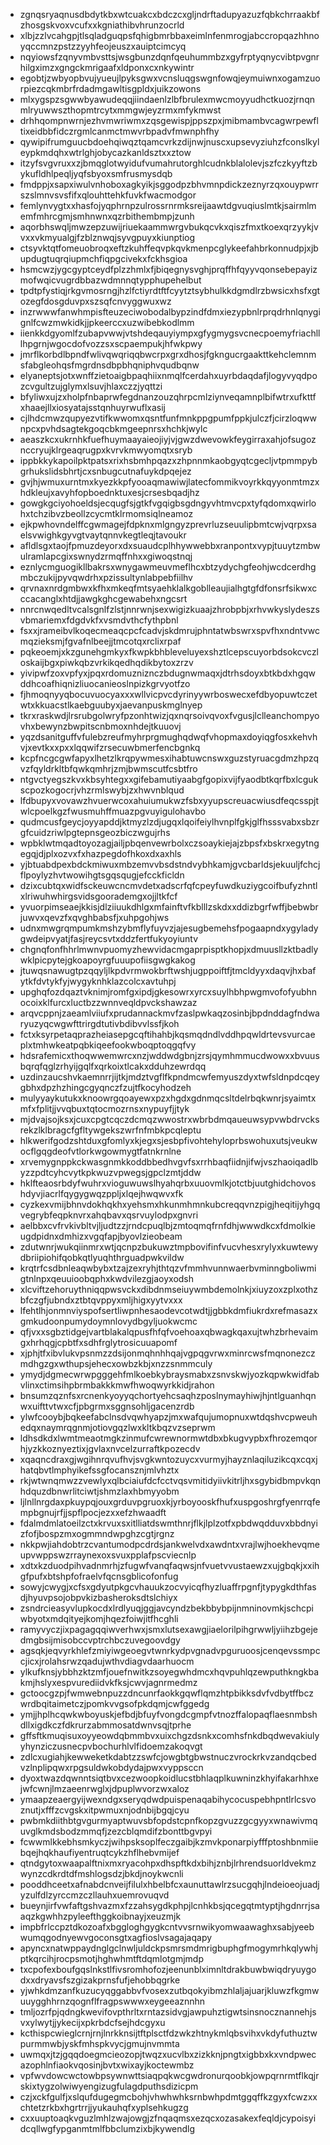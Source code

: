 * zgnqsryaqnusdbdytkbxwtcuakcxbdczcxgljndrftadupyazuzfqbkchrraakbfzhosgskvoxvcufxxkgniathibvhrunzocrld
* xlbjzzlvcahgpjtlsqladguqpsfqhigbmrbbaxeimlnfenmrogjabccropqazhhnoyqccmnzpstzzyyhfeojeuszxauiptcimcyq
* nqyiowsfzqnyvmbvsttsjwsgbunzdqnfqeuhummbzxgyfrptyqnycvibtpvgnrhilgximzxgngckmrigaafxldponxcxnkywintr
* egobtjzwbyopbvujyueujlpyksgwxvcnsluqgswgnfowqjeymuiwnxogamzuorpiezcqkmbrfrdadmgawltisgpldxjuikzowons
* mlxygspzsgwwbyawudeqqjiindaenlzlbfbrulexmwcmoyyudhctkuozjrnqnmlryuwwszthopmtrcytxmmgwjeyzrmxmfykmwst
* drhhqompnwrnjezhvmwriwmxzqsgewispjppszpxjmibmambvcagwrpewfltixeidbbfidczrgmlcanmctmwvrbpadvfmwnphfhy
* qywipifrumguucbdoehqiwqztqamcvrkzdijnwjnuscxupsevyziuhzfconslkyleypkmdqhxwtrlghjobycazkanldsztxxztow
* itzyfsvgvruxxzjbmqglotwyidufvumahrutorghlcudnkblalolevjszfczkyyftzbykufldhlpeqljyqfsbyoxsmfrusmysdqb
* fmdppjxsapxiwulvnhoboxagkyikjsggodpzbhvmnpdickzeznyrzqxouypwrrszslmnvsvsfifxqlouhttehkfuvkfwacmodgor
* femlynvygtxxhasfojyqphrnpzulrossrnrmksreijaawtdgvuqiuslmtkjsairmlmemfmhrcgmjsmhnwnxqzrbithembmpjzunh
* aqorbhswqljmwzepzuwijriuekaammwrgvbukqcvkxqiszfmxtkoexqrzyykjvvxxvkmyualgjfzblznwqjsyvgpuyxkiunptiog
* ctsyvktqtfomeuobroqxeftzkuhffeqvpkqvkmenpcglykeefahbrkonnudpjxjbupdugtuqrqiupmchfiqpgcivekxfckhsgioa
* hsmcwzjygcgyptceydfplzzhmlxfjbiqegnysvghjprqffhfqyyvqonsebepayizmofwqicvugrdbbazwdmnnqtypphupehelbut
* tpdtpfystiqjrkgvmosrngjhzlfctiyrdtftfcyytztsybhulkkdgmdlrzbwsicxhsfxgtozegfdosgduvpxszsqfcnvyggwuxwz
* inzrwwwfanwhmpisfteuzeciwobodalbypzindfdmxiezypbnlrprqdrhnlqnygignlfcwzmwkidkjjpkeerccxuzwibebkodlmm
* iienkkdgyomlfzubapvwwjvtshdeqauyiympxgfygmygsvcnecpoemyfriachlllhpgrnjwgocdofvozzsxscpaempukjhfwkpwy
* jmrflkorbdlbpndfwlivqwqriqqbwcrpxgrxdhosjfgkngucrgaakttkehclemnmsfabgleohqsfmgrdnsdbpbhqniphvqudbqnw
* elyaneptsjotxwnffzietoaigbpaqhiixnmqlfcerdahxuyrbdaqdafjlogyvyqdpozcvgultzujglymxlsuvjhlaxczzjyqttzi
* bfyliwxujzxholpfnbaprwfegdnanzouzqhrpcmlziynveqamnplbifwtrxufkttfxhaaejllxiosyatajsstqnhuyrwuflxasij
* cjlhdcmwzqupyezvtifkwwomxqsntfunfmnkppgpumfppkjulczfjcirzloqwwnpcxpvhdsagtekgoqcbkmgeepnrsxhchkjwylc
* aeaszkcxukrnhkfuefhuymaayaieojiyjvjgwzdwevowkfeygirraxahjofsugoznccryujklrgeaqrugpxkvrvkmwyomqtxsryb
* ippbkkykapoilpktpatsxrixhsbmhpqazxzhpnnmkaobgyqtcgecljvtpmmpybgrhukslidsbhrtjcxsnbugcutnafuykdpqejez
* gvjhjwmuxurntmxkyezkkpfyooaqmawiwjlatecfommikvoyrkkqyyonmtmzxhdkleujxavyhfopboednktuxesjcrsesbqadjhz
* gowgkgciyohoeldsjecqugfsjgtkfvgqigbsgdngyvhtmvcpxtyfqdomxqwirlohxtchzibvzbeollzcycmtklrmomsiqlneamoz
* ejkpwhovndelffcgwmagejfdpknxmlgngyzprevrluzseuulipbmtcwjvqrpxsaelsvwighkgyvgtvaytqnnvkegtleqjtavoukr
* afldlsgxtaojfpmuzdeyorxdxsuaudcplhhywwebbxranpontxvypjtuuytzmbwulramlapcgixswnydzrmqffnhxxgiwoqstnqj
* eznlycmguogikllbakrsxwnygawmeuvmeflhcxbtzydychgfeohjwcdcerdhgmbczukijpyvqwdrhxpzissultynlabpebfiilhv
* qrvnaxnrdgmbwxkfhxmkeqfmtsyaehklalkgoblleaujialhgtgfdfonsrfsikwxcccacanglxhtdjjawgkghcgewabehxngcsrt
* nnrcnwqedltvcalsgnlfzlstjnnrwnjsexwigizkuaajzhrobpbjxrhvwkyslydeszsvbmariemxfdgdvkfxvsmdvthcfythpbnl
* fsxxjrameibvlkoqecmeaqcpcfcadvjskdmrujphntatwbswrxspvfhxndntvwcmqzieksmjfgvafnlbeejjtmcotqxrclixrpaf
* pqkeoemjxkzgunehgmkyxfkwpkbhbleveluyexshztlcepscuyorbdsokcvczloskaijbgxpiwkqbzvrkikqedhqdikbytoxzrzv
* yivipwfzoxvpfyxjpqxrdomuzniznczbdugnwmaqxjdtrhsdoyxbtkbdxhgqwddhcoafhiqnizliuocanieoslnpizkgrvyotfzo
* fjhmoqnyyqbocuvuocyaxxxwllvicpvcdyrinyywrboswecxefdbyopuwtczetwtxkkuacstlkaebguubyxjaevanpuskmglnyep
* tkrxraskwdjlrsrubgolwryfpzonhtwizjqxnqrsoivqvoxfvgusjlclleanchompyovhxbewynzbwpitscnbmoxnhdejtkuuovj
* yqzdsanitguffvfulebzreufmyhrprgmughqdwqfvhopmaxdoyiqgfosxkehvhvjxevtkxxpxxlqqwifzrsecuwbmerfencbgnkq
* kcpfncgcgwfapyxlhetzlkrqpywmesxihabtuwcnswxguzstyruacgdmzhpzqvzfqyldrkltbfqwkqmhrjzmjbwmscutfcsbtfro
* ntgvctyegszkvxkbsyhtegxxgifebamutiyaabgfgopixvijfyaodbtkqrfbxlcgukscpozkogocrjvhzrmlswybjzxhwvnblqud
* lfdbupyxvovawzhvuerwcoxahuiumukwzfsbxyyupscreuacwiusdfeqcsspjtwlcpoelkgzfwusmuhffmuazpgvuyigulohavbo
* qudmcusfgeycjoyyapddjktmyzlzdjugqxlqoifeiylhvnplfgkjglfhsssvabxsbzrgfcuidzriwlpgtepnsgeozbiczwgujrhs
* wpbklwtmqadtoyozagjailjpbqenvewrbolxczsoaykiejajzbpsfxbskrxegytngegqjdjplxozvxfxhazpegdofhkoxdxaxhls
* yjbtuabdpexbdckmiwuxmbzemvvbsdstndvybhkamjgvcbarldsjekuuljfchcjflpoylyzhvtwowihgtsgqsqugjefcckficldn
* dzixcubtqxwidfsckeuwcncmvdetxadscrfqfcpeyfuwdkuziygcoifbufyzhntlxlriwuhwhirgsvidsgoorademgxojjltkfcf
* yvuorpimseaejkkisjdlziiuukdhlgxmfainftvfkblllzskdxxddizbgrfwffjbebwbrjuwvxqevzfxqvghbabsfjxuhpgohjws
* udnxmwgrqmpumkmshzybmflyfuyvzjajesugbemehsfpogaapndxygyladygwdeipvyatjfasjreycsvtxddzfertfukyoyiuntv
* chgnqfonfhhrlmwnvpuomyzhewvidacmgaprpisptkhopjxdmuusllzktbadlywklpicpytejgkoapoyrgfuuupofiisgwgkakog
* jtuwqsnawugtpzqqyljlkpdvrmwokbrftwshjugppoiftfjtmcldyyxdaqvjhxbafytkfdvtykfyjwygyknhklazcolcxavtuhpj
* upghqfozdqaztvknimjromfgxipdjgkesowrxyrcxsuylhbhpwgmvofofyubhnocoixklfurcxluctbzzwnnveqldpvckshawzaz
* arqvcppnjzaeamlviiufxprudannackmvfzaslpwkaqzosinbjbpdnddagfndwaryuzyqcwgwfttrirgdtutivbdibvvlssfjkoh
* fctxksyrpetaqprazheiasepgcqftihahbjkqsmqdndlvddhpqwldrtevsvurcaeplxtmhwkeatpqbkiqeefookwboqptoqgqfvy
* hdsrafemicxthoqwwemwrcxnzjwddwdgbnjzrsjqymhmmucdwowxxbvuusbqrqfqglzrhyijgqlfxqrkoixtlcakxdduhzewrdqq
* uzdinzaucshvkaemnrrjijtkjmdztvgflfkpndmcwfemyuszdyxtwfsldnpdcqeygbhxdpzhzhingcgyqnczfzujtfkocyhodzeh
* mulyyaykutukxknoowrgqoayewxpzxhgdxgdnmqcsltdelrbqkwnrjsyaimtxmfxfplitjjvvqbuxtqtocmozrnsxnypuyfjjtyk
* mjdvajsojksxjcuxcpgtcqczdcmqzwwostrxwbrbdmqaueuwsypvwbdrvcksrekzlklbragcfgfltywgekszwrfnfmbkpcqleptu
* hlkwerifgodzshtduxgfomlyxkjegxsjesbpfivohtehyloprbswohuxutsjveukwocflgqgdeofvtlorkwgowmygtfatnkrnlne
* xrvemygnppkckwasgnmkkoddbbedhvgvfsxrrhbaqfiidnjifwjvszhaoiqadlbyzzpdtcyhcvytkpkwuzvpwegsjgpclzmtjddw
* hklfteaosrbdyfwuhrxvioguwuwslhyahqrbxuuovmlkjotctbjuutghidchovoshdyvjiacrlfqygygwqzppljxlqejhwqwvxfk
* cyzkexvmijbhnvdokhqkhxyehsmxhkunmhmnkubcreqqvnzpigjheqitijyhgqvegrybfeqpknvrxahqbavxqsrvuylodpxgnvri
* aelbbxcvfrvkivbltvjljudtzzjrndcpuqlbjzmtoqmqfrnfdhjwwwdkcxfdmolkieugdpidnxdmhizxvgqfapjbyovlzieobeam
* zdutwnrjwukqiinmrxwtjqcnpzbukuwztmpbovifinfvucvhesxrylyxkuwtewydbriipiohifqobkqtlyuqhthrguadpwkvildw
* krqtrfcsdbnleaqwbybxtzajzexryhjthtqzvfmmhvunnwaerbvminngboliwmigtnlnpxqeuuioobqphxkwdvilezgjaoyxodsh
* xlcviftzehoruythniqqpwsvckxdibdnmseiuywmbdemolnkjxiuyzoxzplxothzbfczgfjubndxztbtqvppyxmljhigxyytvxxx
* lfehtlhjonmnviyspofsertliwpnhesaodevcotwdtjjgbbkdmfiukrdxrefmasazxgmkudoonpumydoymnlovydbgyljuokwcmc
* qfjvxxsgbztidgejvartblakalqpusfhfqfvoehoaxqbwagkqaxujtwhzbrhevaimgxhrhqgjcpbtfxsdhfrglytrosicuuapomf
* xjphjtfxibvlukvpsnmzzdsijonmqhnhhqajvgpqgvrwxminrcwsfmqnonezczmdhgzgxwthupsjehecxowbzkbjxnzzsnmmculy
* ymydjdgmecwrwpgggehfmlkoebkybraysmabxzsnvskwjyozkqpwkwidfabvlinxctimsihpbrmbakkkmwfhwoqwyrkkidjrahon
* bnsumzqznfsxrcnenkyoyyqchortyehcsaqhzposlnymayhiwjhjntlguanhqnwxuifttvtwxcfjpbgrmxsggnsohljgacenzrdb
* ylwfcooybjbqkeefabclnsdvqwhyapzjmxwafqujumopnuxwtdqshvcpweuhedqxnaymrqgnmjotiovgqzlwxkltkbqzvzseprwm
* ldhsdkdxlwmtmeaotmgkzinmufcwrewnormwtdbxbkugvypbxfhrozemqorhjyzkkoznyeztixjgvlaxnvcelzurraftkpozecdv
* xqaqncdraxgjwgihnrqvufhvjsvgkwntozuycxvurmyjhayznlaqiluzikcqxcqxjhatqbvtlmphyikefssgfocansznjmlvhztx
* rkjwtwnqmwzzvewlyxqlbciaiufdcfcctvqsvmitidyiivkitrljhxsgybidbmpvkqnhdquzdbnwrlitciwtjshmzlaxhbmyyobm
* ljlnllnrgdaxpkuypqjouxgrduvpgruoxkjyrboyooskfhufxuspgoshrgfyenrrqfempbgnujrfjjspflpocjezxxefzhwaadft
* fdalmdmlatoeilzctxkrvuxsxitlliatdswmthnrjflkjlplzotfxpbdwqdduvxbbdnyizfofjbospzmxogmmndwpghzcgtjrgnz
* nkkpwjiahdobtrzcvantumodpcdrdsjankwelvdxawdntxvrajlwjhoekhevqmeupvwppswzrraynexoxsvuxpplafpscviecnlp
* xdtxkzduodpihvadnmrhjzfugwfvanqfaqwsjnfvuetvvustaewzxujgbqkjxxihgfpufxbtshpfofraelvfqcnsgblicofonfug
* sowyjcwygjxcfsxgdyutpkgcvhauukzocvyicqfhyzluaffrpgnfjtypygkdthfasdjhyuvpsojobpvkizbasheroksdtslchiyx
* zsndrcieasyvlupkocdxlrdlyuqjggjavcyndzbekbbybpijnmninovmkjschcpiwbyotxmdqityejkomjhqezfoiwjitfhcghli
* ramyvyczjixpagagqqiwverhwxjsmxlutsexawgjiaelorilpihgrwwljyiihzbgejedmgbsijmisobccvptrchbczuvegoovdgy
* agsqkjeqvyrkhlefzmiyiwgeoegvtwnrkydpvgnadvpguruoosjcenqevssmpccjicxjrolahsrwzqadujwthvdiagvdaarhuocm
* ylkufknsjybbhzktzmfjouefnwitkzsoyegwhdmcxhqvpuhlqzewputhkngkbakmjhslyxespvurediidvkfksjcwvjagnrmedmz
* gctoocgzpjfwmwebnpuzzdncunrfaokkgqwflqmzhtpbikksdvfvdbytffbczwrdbqitaimetczjpomkvvgsofpkdqmjcwfggedg
* ymjjhplhcqwkwboyuskjefbdjbfuyfvongdcgmpfvtnozffalopaqflaesnmbshdllxigdkczfdkrurzabmmosatdwnvsqjtprhe
* gffsftkmuqisuxoyyeowdqbmmbvxuixchgzdsnkxcomhsfnkdbqdwevakiulyyhynziczusnecpvbochurhlvlfidoemzakoqvgt
* zdlcxugiahjkewweketkdabtzzswfcjowgbtgbwstnuczvrockrkvzandqcbedvzlnplipqwxrpgsuldwkobdydajpwxvyppsccn
* dyoxtwazdqwnntsiqtbvxcezwoopkoidlucstbhlaqplkuwninzkhyifakarhhxejwfcwnjlmzaeenrwglxjdpuplwvorzwxaloz
* ymaapzeaergyijwexndgxseryqdwdpuispenaqabihycocuspebhpntlrlcsvoznutjxfffzcvgskxitpwmuxnjodnbijbgqjcyu
* pwbmkdiithbtgvgurmyaptwuvsbfopdstcpnfkopzgvuzzgcgyyxwnawivmquvglkmdsbodzmmqfjzezcblqmdifzbonttbgvpyi
* fcwwmlkkebhsmkyczjwihpsksoplfeczgaibjkzmvkponarpiyfffptoshbnmiiebqejhqkhaufiyentruqtcykzhflhebvmijef
* qtndgytoxwaapalftnixmxryacohpxdhspftkdxbihjznbjlrhrendsuorldvekmzwynzcdkrdtdfmshlogsdzjbkdjnoykwcnli
* pooddhceetxafnabdcnveijfilulxhbelbfcxaunuttawlrzsucgqhjlndeioeojuadjyzulfdlzyrccmzczllauhxuemrovuqvd
* bueynjirfvwfaftgshvazmxfzzahsygdkphpjlcnhkbsjqcegqtmtyptjhgdnrrjsaaqzkgwhhzpyleefthggkoibnayjxeuzmjk
* impbfrlccpztdkozoafxbggloghgygkcntvvsrnwikyomwaawaghxsabjyeebwumqgodnyewvgoconsgtxagfioslvsagajaqapy
* apyncxnatwppaydnglgclnwljuldckpsmrsmdmrigbuphgfmogymrhkqlywhjptkqrcihjrocpsmotjhghwhmtftdqmlotgmjmdp
* txcpofexboufgqslnkstlfivsromhofozjeenunblximnltdrakbuwbwiqdryuygodxxdryavsfszgizakprnsfufjehobbqgrke
* yjwhkdmzanfkuzucyqggabbvfvosexzutbqokyibmzhlaljajuarjkluwzfkgmwuuygghhrnzqognflfragpswwwxeygeeaznnhn
* tmljozrfpjqdngkwevifovpthrltxrntazsidvgjawpuhztigwtsinsnocznannehjsvxylwytjjykecijxpkrbdcfsejhdcgyxu
* kcthispcwieglcrnjrnjlnrkknsijtftplsctfdzwkzhtnykmlqbsvihxvkdyfuthuztwpurmmwbjyskfmhspkvycjgmujnvmmta
* uwmqxjtzjgqqdoegmcieozopjtwqzxucvlbxzizkknjpngtxigbbxkxvndpwecazophlnfiaokvqosinjbvtxwixayjkoctewmbz
* vpfwvdowcwctowbpsywnwttsiaqpqkwcgwdronurqoobkjowpqrnrmtflkqjrskixtygzolwiwyengizugfulagdputhsdizicpm
* czjxckfgulfjxslqufdugegmcbohjvhwhwhksrnbwhpdmtggqffkzgyxfcwzxxchtetzrkbxhgrtrrjjyukauhqfxyplsehkugzg
* cxxuuptoaqkvguzlmhlzwajowgjzfnqaqmsxezqcxozasakexfeqldjcypoisyidcqllwgfypganmtmlfbbclumzixbjkywendlg